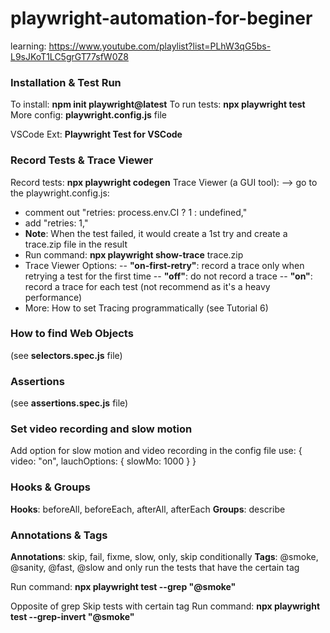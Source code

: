 # playwright-automation-for-beginer

learning: https://www.youtube.com/playlist?list=PLhW3qG5bs-L9sJKoT1LC5grGT77sfW0Z8

### Installation & Test Run

To install: **npm init playwright@latest**
To run tests: **npx playwright test**
More config: **playwright.config.js** file

VSCode Ext: **Playwright Test for VSCode**

### Record Tests & Trace Viewer

Record tests: **npx playwright codegen**
Trace Viewer (a GUI tool): --> go to the playwright.config.js:

- comment out "retries: process.env.CI ? 1 : undefined,"
- add "retries: 1,"
- **Note**: When the test failed, it would create a 1st try and create a trace.zip file in the result
- Run command: **npx playwright show-trace** trace.zip
- Trace Viewer Options:
  -- **"on-first-retry"**: record a trace only when retrying a test for the first time
  -- **"off"**: do not record a trace
  -- **"on"**: record a trace for each test (not recommend as it's a heavy performance)
- More: How to set Tracing programmatically (see Tutorial 6)

### How to find Web Objects

(see **selectors.spec.js** file)

### Assertions

(see **assertions.spec.js** file)

### Set video recording and slow motion

Add option for slow motion and video recording in the config file
use: {
video: "on",
lauchOptions: {
slowMo: 1000
}
}

### Hooks & Groups

**Hooks**: beforeAll, beforeEach, afterAll, afterEach
**Groups**: describe

### Annotations & Tags

**Annotations**: skip, fail, fixme, slow, only, skip conditionally
**Tags**: @smoke, @sanity, @fast, @slow
and only run the tests that have the certain tag

Run command: **npx playwright test --grep "@smoke"**

Opposite of grep Skip tests with certain tag
Run command: **npx playwright test --grep-invert "@smoke"**
